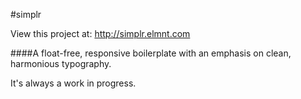 #simplr

View this project at: http://simplr.elmnt.com

####A float-free, responsive boilerplate with an emphasis on clean, harmonious typography.

It's always a work in progress.

